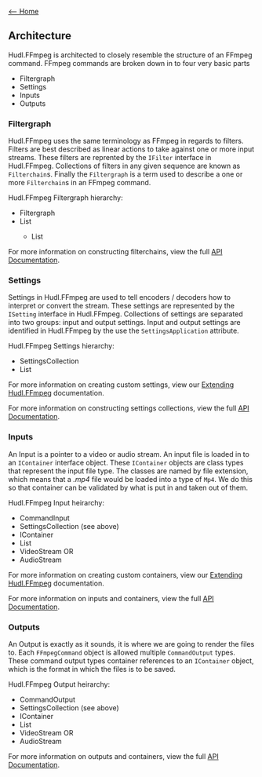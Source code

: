 [<-- Home](https://github.com/hudl/HudlFFmpeg)

## Architecture

Hudl.FFmpeg is architected to closely resemble the structure of an FFmpeg command. FFmpeg commands are broken down in to four very basic parts

* Filtergraph 
* Settings
* Inputs
* Outputs

### Filtergraph

Hudl.FFmpeg uses the same terminology as FFmpeg in regards to filters. Filters are best described as linear actions to take against one or more input streams. These filters are reprented by the ```IFilter``` interface in Hudl.FFmpeg. Collections of filters in any given sequence are known as ```Filterchain```s. Finally the ```Filtergraph``` is a term used to describe a one or more ```Filterchain```s in an FFmpeg command. 

Hudl.FFmpeg Filtergraph hierarchy:
 
* Filtergraph
 * List<Filterchain> 
   * List<IFilter>

For more information on constructing filterchains, view the full [API Documentation](doc/api.md).

### Settings

Settings in Hudl.FFmpeg are used to tell encoders / decoders how to interpret or convert the stream. These settings are represented by the ```ISetting``` interface in Hudl.FFmpeg. Collections of settings are separated into two groups: input and output settings. Input and output settings are identified in Hudl.FFmpeg by the use the ```SettingsApplication``` attribute. 

Hudl.FFmpeg Settings hierarchy:

* SettingsCollection 
 * List<ISetting>

For more information on creating custom settings, view our [Extending Hudl.FFmpeg](doc/custom.md) documentation.

For more information on constructing settings collections, view the full [API Documentation](doc/api.md).

### Inputs

An Input is a pointer to a video or audio stream. An input file is loaded in to an ```IContainer``` interface object. These ```IContainer``` objects are class types that represent the input file type. The classes are named by file extension, which means that a *.mp4* file would be loaded into a type of ```Mp4```. We do this so that container can be validated by what is put in and taken out of them. 

Hudl.FFmpeg Input heirarchy: 
* CommandInput
 * SettingsCollection (see above)
 * IContainer
  * List<IStream>
   * VideoStream 
        OR
   * AudioStream

For more information on creating custom containers, view our [Extending Hudl.FFmpeg](doc/custom.md) documentation.

For more information on inputs and containers, view the full [API Documentation](doc/api.md).

### Outputs

An Output is exactly as it sounds, it is where we are going to render the files to. Each ```FFmpegCommand``` object is allowed multiple ```CommandOutput``` types. These command output types container references to an ```IContainer``` object, which is the format in which the files is to be saved. 

Hudl.FFmpeg Output heirarchy: 
* CommandOutput
 * SettingsCollection (see above)
 * IContainer
  * List<IStream>
   * VideoStream 
        OR 
   * AudioStream

For more information on outputs and containers, view the full [API Documentation](doc/api.md).
